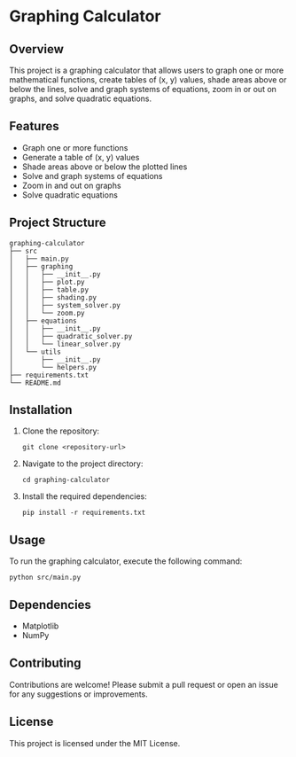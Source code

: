 # Graphing Calculator

## Overview
This project is a graphing calculator that allows users to graph one or more mathematical functions, create tables of (x, y) values, shade areas above or below the lines, solve and graph systems of equations, zoom in or out on graphs, and solve quadratic equations.

## Features
- Graph one or more functions
- Generate a table of (x, y) values
- Shade areas above or below the plotted lines
- Solve and graph systems of equations
- Zoom in and out on graphs
- Solve quadratic equations

## Project Structure
```
graphing-calculator
├── src
│   ├── main.py
│   ├── graphing
│   │   ├── __init__.py
│   │   ├── plot.py
│   │   ├── table.py
│   │   ├── shading.py
│   │   ├── system_solver.py
│   │   └── zoom.py
│   ├── equations
│   │   ├── __init__.py
│   │   ├── quadratic_solver.py
│   │   └── linear_solver.py
│   └── utils
│       ├── __init__.py
│       └── helpers.py
├── requirements.txt
└── README.md
```

## Installation
1. Clone the repository:
   ```
   git clone <repository-url>
   ```
2. Navigate to the project directory:
   ```
   cd graphing-calculator
   ```
3. Install the required dependencies:
   ```
   pip install -r requirements.txt
   ```

## Usage
To run the graphing calculator, execute the following command:
```
python src/main.py
```

## Dependencies
- Matplotlib
- NumPy

## Contributing
Contributions are welcome! Please submit a pull request or open an issue for any suggestions or improvements.

## License
This project is licensed under the MIT License.